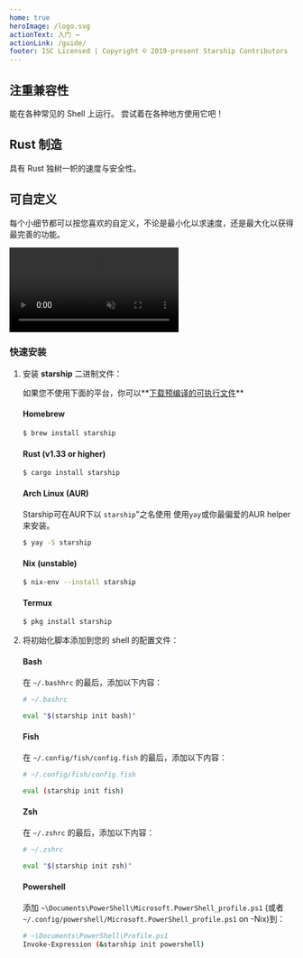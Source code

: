 ```yaml
---
home: true
heroImage: /logo.svg
actionText: 入门 →
actionLink: /guide/
footer: ISC Licensed | Copyright © 2019-present Starship Contributors
---
```


<div class="features">
  <div class="feature">
    <h2>注重兼容性</h2>
    <p>能在各种常见的 Shell 上运行。 尝试着在各种地方使用它吧！</p>
  </div>
  <div class="feature">
    <h2>Rust 制造</h2>
    <p>具有 Rust 独树一帜的速度与安全性。</p>
  </div>
  <div class="feature">
    <h2>可自定义</h2>
    <p>每个小细节都可以按您喜欢的自定义，不论是最小化以求速度，还是最大化以获得最完善的功能。</p>
  </div>
</div>

<div class="center">
  <video class="demo-video" autoplay muted loop>
    <source src="/demo.webm" type="video/webm">
    <source src="/demo.mp4" type="video/mp4">
  </video>
</div>

### 快速安装

1. 安装 **starship** 二进制文件：

   如果您不使用下面的平台，你可以**[下载预编译的可执行文件](https://github.com/starship/starship/releases)**


   #### Homebrew

   ```sh
   $ brew install starship
   ```


   #### Rust (v1.33 or higher)

   ```sh
   $ cargo install starship
   ```


   #### Arch Linux (AUR)

   Starship可在AUR下以 `starship`"之名使用 使用`yay`或你最偏爱的AUR helper来安装。

   ```sh
   $ yay -S starship
   ```


   #### Nix (unstable)

   ```sh
   $ nix-env --install starship
   ```


   #### Termux

   ```sh
   $ pkg install starship
   ```

1. 将初始化脚本添加到您的 shell 的配置文件：


   #### Bash

   在 `~/.bashhrc` 的最后，添加以下内容：

   ```sh
   # ~/.bashrc

   eval "$(starship init bash)"
   ```


   #### Fish

   在 `~/.config/fish/config.fish` 的最后，添加以下内容：

   ```sh
   # ~/.config/fish/config.fish

   eval (starship init fish)
   ```


   #### Zsh

   在 `~/.zshrc` 的最后，添加以下内容：

   ```sh
   # ~/.zshrc

   eval "$(starship init zsh)"
   ```


   #### Powershell

   添加 `~\Documents\PowerShell\Microsoft.PowerShell_profile.ps1` (或者`~/.config/powershell/Microsoft.PowerShell_profile.ps1` on -Nix)到：

   ```sh
   # ~\Documents\PowerShell\Profile.ps1
   Invoke-Expression (&starship init powershell)
   ```
